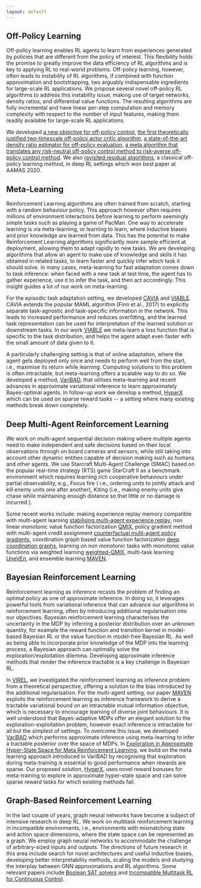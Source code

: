 ```yaml
---
layout: default
---
```


## Off-Policy Learning 

Off-policy learning enables RL agents to learn from experiences generated by policies that are different from the policy of interest. This flexibility holds the promise to greatly improve the data efficiency of RL algorithms and is key to applying RL to real-world problems. Off-policy learning, however, often leads to instability of RL algorithms, if combined with function approximation and bootstrapping, two arguably indispensable ingredients for large-scale RL applications. We propose several novel off-policy RL algorithms to address this instability issue, making use of target networks, density ratios, and differential value functions. The resulting algorithms are fully incremental and have linear per-step computation and memory complexity with respect to the number of input features, making them readily available for large-scale RL applications.

We developed [a new objective for off-policy control]( https://arxiv.org/abs/1903.11329), [the first theoretically justified two-timescale off-policy actor critic algorithm]( https://arxiv.org/abs/1911.04384), [a state-of-the-art density ratio estimator for off-policy evaluation](https://arxiv.org/abs/2001.11113), [a meta algorithm that translates any risk-neutral off-policy control method to risk-averse off-policy control method](https://arxiv.org/abs/2004.10888 ). We also [revisited residual algorithms](https://arxiv.org/abs/1905.01072 ), a classical off-policy learning method, in deep RL settings which won best paper at AAMAS 2020. 


## Meta-Learning

Reinforcement Learning algorithms are often trained from scratch, starting with a random behaviour policy. This approach however often requires millions of environment interactions before learning to perform seemingly simple tasks such as playing a game of PacMan. One way to accelerate learning is via meta-learning, or learning to learn, where inductive biases and prior knowledge are learned from data. This has the potential to make Reinforcement Learning algorithms significantly more sample efficient at deployment, allowing them to adapt rapidly to new tasks. We are developing algorithms that allow an agent to make use of knowledge and skills it has obtained in related tasks, to learn faster and quickly infer which task it should solve. In many cases, meta-learning for fast adaptation comes down to task inference: when faced with a new task at test time, the agent has to gather experience, use it to infer the task, and then act accordingly. This insight guides a lot of our work on meta-learning.

For the episodic task adaptation setting, we developed [CAVIA](https://arxiv.org/abs/1810.03642) and [VIABLE](https://arxiv.org/abs/1911.13159). CAVIA extends the popular MAML algorithm (Finn et al., 2017) to explicitly separate task-agnostic and task-specific information in the network. This leads to increased performance and reduces overfitting, and the learned task representation can be used for interpretation of the learned solution or downstream tasks. In our work [VIABLE](https://arxiv.org/abs/1911.13159) we meta-learn a loss function that is specific to the task distribution, and helps the agent adapt even faster with the small amount of data given to it.

A particularly challenging setting is that of online adaptation, where the agent gets deployed only once and needs to perform well from the start, i.e., maximise its return while learning. Computing solutions to this problem is often intractable, but meta-learning offers a scalable way to do so. We developed a method, [VariBAD](https://arxiv.org/abs/1910.08348), that utilises meta-learning and recent advances in approximate variational inference to learn approximately Bayes-optimal agents. In follow-up work we develop a method, [HyperX](https://arxiv.org/abs/2010.01062) which can be used on sparse reward tasks -- a setting where many existing methods break down completely.

## Deep Multi-Agent Reinforcement Learning

We work on multi-agent sequential decision making where multiple agents need to make independent and safe decisions based on their local observations through on board cameras and sensors, while still taking into account other dynamic entities capable of decision making such as humans and other agents. We use Starcraft Multi-Agent Challenge (SMAC) based on the popular real-time strategy (RTS) game StarCraft II as a benchmark environment which requires learning rich cooperative behaviours under partial observability, e.g., Focus fire ( i.e., ordering units to jointly attack and kill enemy units one after another), Kiting (i.e., making enemy units give chase while maintaining enough distance so that little or no damage is incurred ). 

Some recent works include: making experience replay memory compatible with multi-agent learning [stabilising multi-agent experience replay](https://arxiv.org/abs/1702.08887), non linear monotonic value function factorization [QMIX](https://arxiv.org/abs/2003.08839), policy gradient method with multi-agent credit assignment [counterfactual multi-agent policy gradients](https://arxiv.org/abs/1705.08926), coordination graph based value function factorization [deep coordination graphs](https://arxiv.org/abs/1910.00091),  learning on non monotonic tasks with monotonic value functions via weighted learning [weighted-QMIX](https://arxiv.org/abs/2006.10800), multi-task learning [UneVEn](https://arxiv.org/abs/2010.02974), and ensemble learning [MAVEN](http://www.cs.ox.ac.uk/people/shimon.whiteson/pubs/mahajannips19.pdf).


## Bayesian Reinforcement Learning

Reinforcement learning as inference recasts the problem of finding an optimal policy as one of approximate inference. In doing so, it leverages powerful tools from variational inference that can advance our algorithms in reinforcement learning, often by introducing additional regularisation into our objectives. Bayesian reinforcement learning characterises the uncertainty in the MDP by inferring a posterior distribution over an unknown quantity, for example the reward function and transition kernel in model-based Bayesian RL or the value function in model-free Bayesian RL. As well as being able to incorporate prior knowledge of the MDP into the learning process, a Bayesian approach can optimally solve the exploration/exploitation dilemma. Developing approximate inference methods that render the inference tractable is a key challenge in Bayesian RL.

In [VIREL](https://arxiv.org/pdf/1910.07483.pdf), we investigated the reinforcement learning as inference problem from a theoretical perspective, offering a solution to the bias introduced by the additional regularisation. For the multi-agent setting, our paper [MAVEN](https://arxiv.org/pdf/1910.07483.pdf) exploits the reinforcement learning as inference framework to derive a tractable variational bound on an intractable mutual information objective, which is necessary to encourage learning of diverse joint behaviours. It is well understood that Bayes-adaptive MDPs offer an elegant solution to the exploration-exploitation problem, however exact inference is intractable for all but the simplest of settings. To overcome this issue, we developed [VariBAD](https://arxiv.org/pdf/1910.08348.pdf) which performs approximate inference using meta-learning to infer a tractable posterior over the space of MDPs. In [Exploration in Approximate Hyper-State Space for Meta Reinforcement Learning](https://arxiv.org/pdf/2010.01062.pdf), we build on the meta learning approach introduced in VariBAD by recognising that exploration during meta-training is essential to good performance when rewards are sparse. Our proposed solution, [HyperX](https://arxiv.org/abs/2010.01062), uses novel reward bonuses for meta-training to explore in approximate hyper-state space and can solve sparse reward tasks for which existing methods fail.


## Graph-Based Reinforcement Learning

In the last couple of years, graph neural networks have become a subject of intensive research in deep RL. We work on multitask reinforcement learning in incompatible environments, i.e., environments with mismatching state and action space dimensions, where the state space can be represented as a graph.  We employ graph neural networks to accommodate the challenge of arbitrary-sized inputs and outputs. The directions of future research in this area include search for novel architectures and useful inductive biases, developing better interpretability methods, scaling the models and studying the interplay between GNN approximations and RL algorithms. Some relevant papers include [Boolean SAT solvers](https://arxiv.org/abs/1909.11830) and [Incompatible Multitask RL for Continuous Control](https://arxiv.org/abs/2010.01856).
